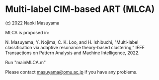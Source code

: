 # Multi-label CIM-based ART (MLCA)

(c) 2022 Naoki Masuyama

MLCA is proposed in:

N. Masuyama, Y. Nojima, C. K. Loo, and H. Ishibuchi, "Multi-label classification via adaptive resonance theory-based clustering," IEEE Transactions on Pattern Analysis and Machine Intelligence, 2022.

Run "mainMLCA.m"

Please contact masuyama@omu.ac.jp if you have any problems.
